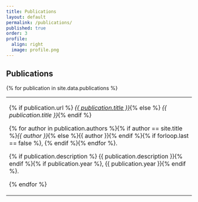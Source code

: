 ```yaml
---
title: Publications
layout: default
permalink: /publications/
published: true
order: 3
profile:
  align: right
  image: profile.png
---
```


## Publications

<div id="newstable" style="
/* padding-left: 0.7em; padding-right: 0.7em; padding-top: 0.7em; padding-bottom: 0.7em; */
border: none;
"><table style="width:100%"><col width="100%">
{% for publication in site.data.publications %}<tr><td><p>
{% if publication.url %}
<em><a href="{{ publication.url }}">{{ publication.title }}</a></em>{% 
else %}
<em>{{ publication.title }}</em>{% 
endif %}
</p>

<p>
{% for author in publication.authors %}{% 
if author == site.title %}<i>{{ author }}</i>{% else %}{{ author }}{% endif %}{% 
if forloop.last == false %}, {% endif %}{% endfor %}.
</p>

<p>
{% if publication.description %}
{{ publication.description }}{% endif %}{%
if publication.year %}, {{ publication.year }}{% endif %}.

<!-- {% if forloop.last == false %}
<tr><td colspan="1"><hr></td></tr>
{% endif %} -->
</p>

{% endfor %}